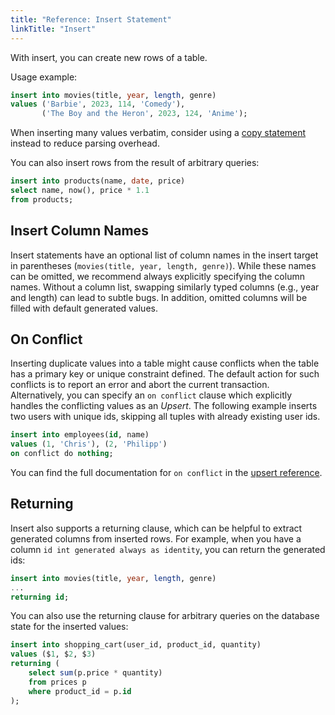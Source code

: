 ```yaml
---
title: "Reference: Insert Statement"
linkTitle: "Insert"
---
```


With insert, you can create new rows of a table.

Usage example:

```sql
insert into movies(title, year, length, genre)
values ('Barbie', 2023, 114, 'Comedy'),
       ('The Boy and the Heron', 2023, 124, 'Anime');
```

When inserting many values verbatim, consider using a [copy statement](/docs/references/sqlreference/statements/copy)
instead to reduce parsing overhead.

You can also insert rows from the result of arbitrary queries:

```sql
insert into products(name, date, price) 
select name, now(), price * 1.1
from products;
```

## Insert Column Names

Insert statements have an optional list of column names in the insert target in
parentheses (`movies(title, year, length, genre)`).
While these names can be omitted, we recommend always explicitly specifying the column names.
Without a column list, swapping similarly typed columns (e.g., year and length) can lead to subtle bugs.
In addition, omitted columns will be filled with default generated values.

## On Conflict

Inserting duplicate values into a table might cause conflicts when the table has a primary key or unique constraint
defined.
The default action for such conflicts is to report an error and abort the current transaction.
Alternatively, you can specify an `on conflict` clause which explicitly handles the conflicting values as an *Upsert*.
The following example inserts two users with unique ids, skipping all tuples with already existing user ids.

```sql
insert into employees(id, name)
values (1, 'Chris'), (2, 'Philipp')
on conflict do nothing;
```

You can find the full documentation for `on conflict` in the [upsert reference](../upsert).

## Returning

Insert also supports a returning clause, which can be helpful to extract generated columns from inserted rows.
For example, when you have a column `id int generated always as identity`, you can return the generated ids:

```sql
insert into movies(title, year, length, genre)
...
returning id;
```

You can also use the returning clause for arbitrary queries on the database state for the inserted values:

```sql
insert into shopping_cart(user_id, product_id, quantity)
values ($1, $2, $3)
returning (
    select sum(p.price * quantity)
    from prices p
    where product_id = p.id
);
```
